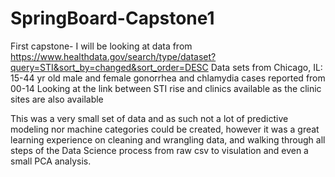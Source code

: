 # SpringBoard-Capstone1
First capstone- I will be looking at data from https://www.healthdata.gov/search/type/dataset?query=STI&sort_by=changed&sort_order=DESC
Data sets from Chicago, IL: 15-44 yr old male and female gonorrhea and chlamydia cases reported from 00-14 
Looking at the link between STI rise and clinics available as the clinic sites are also available 

This was a very small set of data and as such not a lot of predictive modeling nor machine categories could be created, however it was a great learning experience on cleaning and wrangling data, and walking through all steps of the Data Science process from raw csv to visulation and even a small PCA analysis. 
